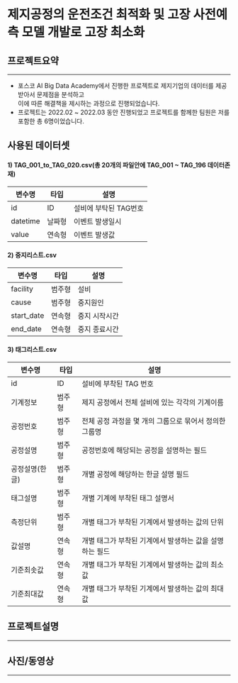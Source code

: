 # 제지공정의 운전조건 최적화 및 고장 사전예측 모델 개발로 고장 최소화



## **프로젝트요약**
---
- 포스코 AI Big Data Academy에서 진행한 프로젝트로 제지기업의 데이터를 제공받아서 문제점을 분석하고   
이에 따른 해결책을 제시하는 과정으로 진행되었습니다.
- 프로젝트는 2022.02 ~ 2022.03 동안 진행되었고 프로젝트를 함께한 팀원은 저를 포함한 총 6명이었습니다.





## **사용된 데이터셋**
#### 1) TAG_001_to_TAG_020.csv(총 20개의 파일안에 TAG_001 ~ TAG_196 데이터존재)
|변수명|타입|설명|
|------|-----|-----|
|id|ID|설비에 부탁된 TAG번호|
|datetime|날짜형|이벤트 발생일시|
|value|연속형|이벤트 발생값|
#### 2) 중지리스트.csv
|변수명|타입|설명|
|------|-----|-----|
|facility|범주형|설비 |
|cause|범주형|중지원인 |
|start_date|연속형|중지 시작시간 |
|end_date|연속형|중지 종료시간 |
#### 3) 태그리스트.csv
|변수명|타입|설명|
|------|-----|-----|
|id|ID|설비에 부착된 TAG 번호 |
|기계정보|범주형|제지 공정에서 전체 설비에 있는 각각의 기계이름 |
|공정번호|범주형|전체 공정 과정을 몇 개의 그룹으로 묶어서 정의한 그룹명 |
|공정설명|범주형|공정번호에 해당되는 공정을  설명하는 필드 |
|공정설명(한글)|범주형|개별 공정에 해당하는 한글 설명 필드 |
|태그설명|범주형|개별 기계에 부착된 태그 설명서 |
|측정단위|범주형|개별 태그가 부착된 기계에서 발생하는 값의 단위 |
|값설명|연속형|개별 태그가 부착된 기계에서 발생하는 값을 설명하는 필드 |
|기준최솟값|연속형|개별 태그가 부착된 기계에서 발생하는 값의 최소값 |
|기준최대값|연속형|개별 태그가 부착된 기계에서 발생하는 값의 최대값|

## **프로젝트설명**
---
## **사진/동영상**
---
